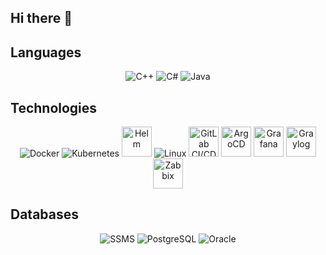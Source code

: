 ## Hi there 👋

## Languages
<p align="center">
  <img src="https://img.icons8.com/color/48/000000/c-plus-plus-logo.png" alt="C++" title="C++" />
  <img src="https://img.icons8.com/color/48/000000/c-sharp-logo.png" alt="C#" title="C#" />
  <img src="https://img.icons8.com/color/48/000000/java-coffee-cup-logo.png" alt="Java" title="Java" />
</p>

## Technologies
<p align="center">
  <img src="https://img.icons8.com/color/48/000000/docker.png" alt="Docker" title="Docker" />
  <img src="https://img.icons8.com/color/48/000000/kubernetes.png" alt="Kubernetes" title="Kubernetes" />
  <img src="https://helm.sh/img/helm.svg" alt="Helm" title="Helm" width="48" height="48" />
  <img src="https://img.icons8.com/color/48/000000/linux.png" alt="Linux" title="Linux" />
  <img src="https://about.gitlab.com/images/press/logo/png/gitlab-logo-500.png" alt="GitLab CI/CD" title="GitLab CI/CD" width="48" height="48" />
  <img src="https://argo-cd.readthedocs.io/en/stable/assets/argo.png" alt="ArgoCD" title="ArgoCD" width="48" height="48" />
  <img src="https://grafana.com/static/img/menu/grafana2.svg" alt="Grafana" title="Grafana" width="48" height="48" />
  <img src="https://raw.githubusercontent.com/Graylog2/graylog2-server/master/graylog2-web-interface/src/assets/img/graylog-logo.svg" alt="Graylog" title="Graylog" width="48" height="48" />
  <img src="https://assets.zabbix.com/img/brands/zabbix.svg" alt="Zabbix" title="Zabbix" width="48" height="48" />
</p>

## Databases
<p align="center">
  <img src="https://img.icons8.com/color/48/000000/microsoft-sql-server.png" alt="SSMS" title="SSMS" />
  <img src="https://img.icons8.com/color/48/000000/postgresql.png" alt="PostgreSQL" title="PostgreSQL" />
  <img src="https://img.icons8.com/color/48/000000/oracle-logo.png" alt="Oracle" title="Oracle" />
</p>
